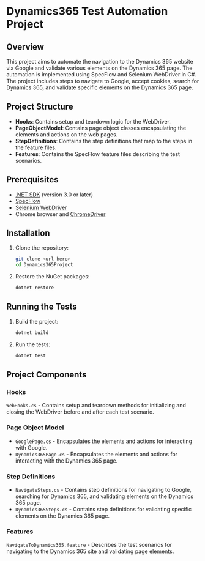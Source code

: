 # Dynamics365 Test Automation Project

## Overview

This project aims to automate the navigation to the Dynamics 365 website via Google and validate various elements on the Dynamics 365 page. The automation is implemented using SpecFlow and Selenium WebDriver in C#. The project includes steps to navigate to Google, accept cookies, search for Dynamics 365, and validate specific elements on the Dynamics 365 page.

## Project Structure

- **Hooks**: Contains setup and teardown logic for the WebDriver.
- **PageObjectModel**: Contains page object classes encapsulating the elements and actions on the web pages.
- **StepDefinitions**: Contains the step definitions that map to the steps in the feature files.
- **Features**: Contains the SpecFlow feature files describing the test scenarios.

## Prerequisites

- [.NET SDK](https://dotnet.microsoft.com/download) (version 3.0 or later)
- [SpecFlow](https://specflow.org/)
- [Selenium WebDriver](https://www.selenium.dev/)
- Chrome browser and [ChromeDriver](https://sites.google.com/a/chromium.org/chromedriver/)

## Installation

1. Clone the repository:
    ```sh
    git clone <url here>
    cd Dynamics365Project
    ```

2. Restore the NuGet packages:
    ```sh
    dotnet restore
    ```

## Running the Tests

1. Build the project:
    ```sh
    dotnet build
    ```

2. Run the tests:
    ```sh
    dotnet test
    ```

## Project Components

### Hooks

`WebHooks.cs` - Contains setup and teardown methods for initializing and closing the WebDriver before and after each test scenario.

### Page Object Model

- `GooglePage.cs` - Encapsulates the elements and actions for interacting with Google.
- `Dynamics365Page.cs` - Encapsulates the elements and actions for interacting with the Dynamics 365 page.

### Step Definitions

- `NavigateSteps.cs` - Contains step definitions for navigating to Google, searching for Dynamics 365, and validating elements on the Dynamics 365 page.
- `Dynamics365Steps.cs` - Contains step definitions for validating specific elements on the Dynamics 365 page.

### Features

`NavigateToDynamics365.feature` - Describes the test scenarios for navigating to the Dynamics 365 site and validating page elements.

